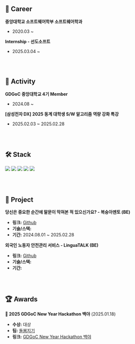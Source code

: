 ## 💼 Career
**중앙대학교 소프트웨어학부 소프트웨어학과**  
- 2020.03 ~

**Internship - 선도소프트**  
- 2025.03.04 ~ 

<br>
<br>

## 🫡 Activity
**GDGoC 중앙대학교 4기 Member**
- 2024.08 ~

**[삼성전자 DX] 2025 동계 대학생 S/W 알고리즘 역량 강화 특강**
- 2025.02.03 ~ 2025.02.28


<br>
<br>
  
## 🛠 Stack
<p>
    <img src="https://img.shields.io/badge/Spring%20Boot-6DB33F?style=flat&logo=Spring&logoColor=white"/>
    <img src="https://img.shields.io/badge/MySQL-4479A1?style=flat&logo=MySQL&logoColor=white"/>
    <img src="https://img.shields.io/badge/Redis-FF4438?style=flat&logo=Redis&logoColor=white"/>
    <img src="https://img.shields.io/badge/Docker-2496ED?style=flat&logo=Docker&logoColor=white"/>
    <img src="https://img.shields.io/badge/Amazon%20Web%20Services-232F3E?style=flat&logo=Amazon%20Web%20Services&logoColor=white"/>
</p>

<br>
<br>

## 🎰 Project
**당신은 중요한 순간에 말문이 막혀본 적 있으신가요? - 복숭아멘토 (BE)** 
- **링크:** [Github](https://github.com/CAU-CSE-24-02-Capstone-Design/BackEnd)
- **기술/스택:** 
- **기간:** 2024.08.01 ~ 2025.02.28

**외국인 노동자 안전관리 서비스 - LinguaTALK (BE)** 
- **링크:** [Github](https://github.com/GDSC-CAU/team5-backend)
- **기술/스택:** 
- **기간:** 

<br>
<br>

## 🏆 Awards
**🏅 2025 GDGoC New Year Hackathon 백야** (2025.01.18)  
- **수상:** 대상
-  **팀:** [돌봄지기](https://nine-grade-d65.notion.site/22-17eb5a1edfe480f89ad6fbd4935ad688?pvs=4)
- **링크:** [GDGoC New Year Hackathon 백야](https://pangmoo.notion.site/2025-GDGoC-KR-HACKATHON-f06eb012ef3741c2bf2bf3c6b8009a54)  
